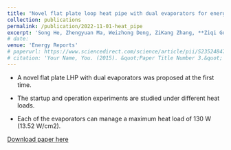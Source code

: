 ```yaml
---
title: "Novel flat plate loop heat pipe with dual evaporators for energy-efficient systems of cooling multiple heat sources"
collection: publications
permalink: /publication/2022-11-01-heat_pipe
excerpt: 'Song He, Zhengyuan Ma, Weizhong Deng, ZiKang Zhang, **Ziqi Guo**, Wei Liu, Zhichun Liu'
# date: 
venue: 'Energy Reports'
# paperurl: https://www.sciencedirect.com/science/article/pii/S2352484722010940
# citation: 'Your Name, You. (2015). &quot;Paper Title Number 3.&quot; <i>Journal 1</i>. 1(3).'
---
```

* A novel flat plate LHP with dual evaporators was proposed at the first time.

* The startup and operation experiments are studied under different heat loads.

* Each of the evaporators can manage a maximum heat load of 130 W (13.52 W/cm2).

[Download paper here](https://www.sciencedirect.com/science/article/pii/S2352484722010940)

<!-- Recommended citation: Your Name, You. (2015). "Paper Title Number 3." <i>Journal 1</i>. 1(3). -->